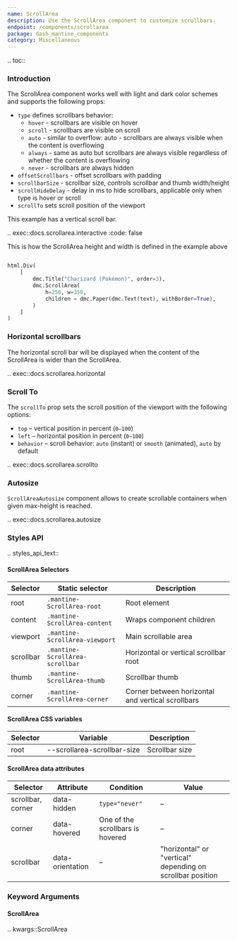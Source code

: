 ```yaml
---
name: ScrollArea
description: Use the ScrollArea component to customize scrollbars.
endpoint: /components/scrollarea
package: dash_mantine_components
category: Miscellaneous
---
```


.. toc::

### Introduction

The ScrollArea component works well with light and dark color schemes and supports the following props:

- `type` defines scrollbars behavior:
    - `hover` - scrollbars are visible on hover
    - `scroll` - scrollbars are visible on scroll
    - `auto` - similar to overflow: auto - scrollbars are always visible when the content is overflowing
    - `always` - same as auto but scrollbars are always visible regardless of whether the content is overflowing
    - `never` - scrollbars are always hidden
- `offsetScrollbars` - offset scrollbars with padding
- `scrollbarSize` - scrollbar size, controls scrollbar and thumb width/height
- `scrollHideDelay` - delay in ms to hide scrollbars, applicable only when type is hover or scroll
- `scrollTo` sets scroll position of the viewport

This example has a vertical scroll bar. 

.. exec::docs.scrollarea.interactive
   :code: false

This is how the ScrollArea height and width is defined in the example above 

```python

html.Div(
    [
        dmc.Title("Charizard (Pokémon)", order=3),
        dmc.ScrollArea(
            h=250, w=350,
            children = dmc.Paper(dmc.Text(text), withBorder=True),        
        )
    ]
)
```
### Horizontal scrollbars

The horizontal scroll bar will be displayed when the content of the ScrollArea is wider than the ScrollArea.

.. exec::docs.scrollarea.horizontal

### Scroll To

The `scrollTo` prop sets the scroll position of the viewport with the following options:

  * `top` – vertical position in percent (`0–100`)
  * `left` – horizontal position in percent (`0–100`)
  * `behavior` – scroll behavior: `auto` (instant) or `smooth` (animated), `auto` by default

.. exec::docs.scrollarea.scrollto

### Autosize

`ScrollAreaAutosize` component allows to create scrollable containers when given max-height is reached.

.. exec::docs.scrollarea.autosize


### Styles API

.. styles_api_text::

####  ScrollArea Selectors
| Selector  | Static selector                 | Description                                       |
| --------- | ------------------------------- | ------------------------------------------------- |
| root      | `.mantine-ScrollArea-root`      | Root element                                      |
| content   | `.mantine-ScrollArea-content`   | Wraps component children                          |
| viewport  | `.mantine-ScrollArea-viewport`  | Main scrollable area                              |
| scrollbar | `.mantine-ScrollArea-scrollbar` | Horizontal or vertical scrollbar root             |
| thumb     | `.mantine-ScrollArea-thumb`     | Scrollbar thumb                                   |
| corner    | `.mantine-ScrollArea-corner`    | Corner between horizontal and vertical scrollbars |



#### ScrollArea CSS variables

| Selector | Variable                     | Description    |
|----------|------------------------------|----------------|
| root     | --scrollarea-scrollbar-size   | Scrollbar size |


#### ScrollArea data attributes

| Selector         | Attribute          | Condition                          | Value                               |
|------------------|--------------------|------------------------------------|-------------------------------------|
| scrollbar, corner| data-hidden         | `type="never"`                     | –                                   |
| corner           | data-hovered        | One of the scrollbars is hovered   | –                                   |
| scrollbar        | data-orientation    | –                                  | "horizontal" or "vertical" depending on scrollbar position |




### Keyword Arguments

#### ScrollArea

.. kwargs::ScrollArea
